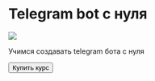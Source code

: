 <html lang="ru">
<head>
    <meta charset="UTF-8">

</head>
<body>
    <div id="main">
        <h1>Telegram bot с нуля</h1>
        <img src="https://fuzeservers.ru/wp-content/uploads/e/6/5/e6582e3f04d623bb4823f869c9a53c5d.png">
        <p> Учимся создавать telegram бота с нуля </p>
        <button id="buy"> Купить курс</button>
